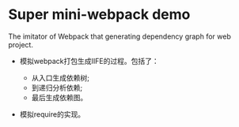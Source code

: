 # Super mini-webpack demo
The imitator of Webpack that generating dependency graph for web project.


- 模拟webpack打包生成IIFE的过程。包括了：
  - 从入口生成依赖树;
  - 到递归分析依赖;
  - 最后生成依赖图。

- 模拟require的实现。